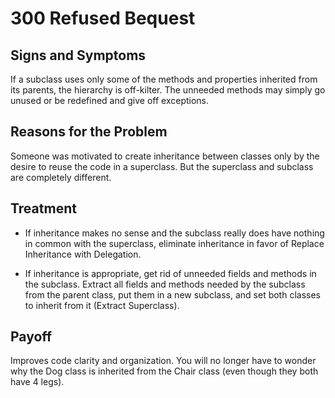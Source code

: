 # 300 Refused Bequest

## Signs and Symptoms
If a subclass uses only some of the methods and properties inherited from its parents, the hierarchy is off-kilter. The unneeded methods may simply go unused or be redefined and give off exceptions.

## Reasons for the Problem
Someone was motivated to create inheritance between classes only by the desire to reuse the code in a superclass. But the superclass and subclass are completely different.

## Treatment
- If inheritance makes no sense and the subclass really does have nothing in common with the superclass, eliminate inheritance in favor of Replace Inheritance with Delegation.

- If inheritance is appropriate, get rid of unneeded fields and methods in the subclass. Extract all fields and methods needed by the subclass from the parent class, put them in a new subclass, and set both classes to inherit from it (Extract Superclass).

## Payoff
Improves code clarity and organization. You will no longer have to wonder why the Dog class is inherited from the Chair class (even though they both have 4 legs).

